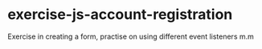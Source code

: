 # exercise-js-account-registration
Exercise in creating a form, practise on using different event listeners m.m
